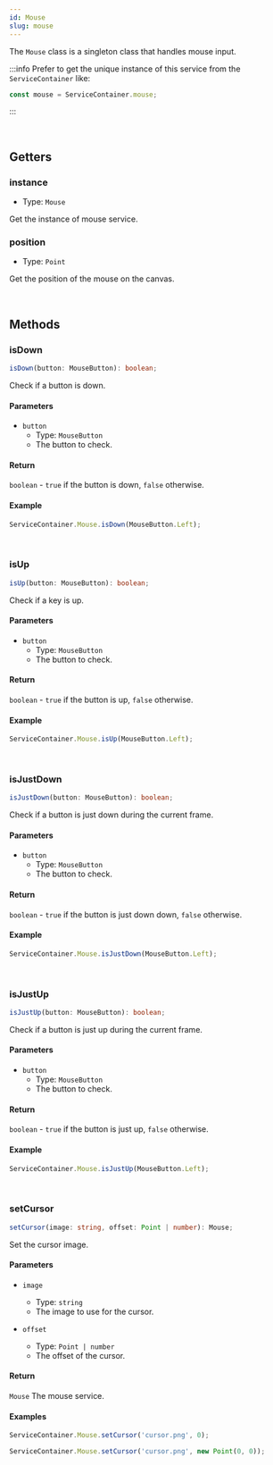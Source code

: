 ```yaml
---
id: Mouse
slug: mouse
---
```


The `Mouse` class is a singleton class that handles mouse input.

:::info
Prefer to get the unique instance of this service from the `ServiceContainer` like:

```ts
const mouse = ServiceContainer.mouse;
```
:::

<br/>

## Getters

### instance

- Type: `Mouse`

Get the instance of mouse service.

### position

- Type: `Point`

Get the position of the mouse on the canvas.

<br/>

## Methods

### isDown

```ts title="prototype"
isDown(button: MouseButton): boolean;
```

Check if a button is down.

#### Parameters

- `button`
  - Type: `MouseButton`
  - The button to check.

#### Return

`boolean` - `true` if the button is down, `false` otherwise.

#### Example

```ts
ServiceContainer.Mouse.isDown(MouseButton.Left);
```

<br/>

### isUp

```ts title="prototype"
isUp(button: MouseButton): boolean;
```

Check if a key is up.

#### Parameters

- `button`
  - Type: `MouseButton`
  - The button to check.

#### Return

`boolean` - `true` if the button is up, `false` otherwise.

#### Example

```ts
ServiceContainer.Mouse.isUp(MouseButton.Left);
```

<br/>

### isJustDown

```ts title="prototype"
isJustDown(button: MouseButton): boolean;
```

Check if a button is just down during the current frame.

#### Parameters

- `button`
  - Type: `MouseButton`
  - The button to check.

#### Return

`boolean` - `true` if the button is just down down, `false` otherwise.

#### Example

```ts
ServiceContainer.Mouse.isJustDown(MouseButton.Left);
```

<br/>

### isJustUp

```ts title="prototype"
isJustUp(button: MouseButton): boolean;
```

Check if a button is just up during the current frame.

#### Parameters

- `button`
  - Type: `MouseButton`
  - The button to check.

#### Return

`boolean` - `true` if the button is just up, `false` otherwise.

#### Example

```ts
ServiceContainer.Mouse.isJustUp(MouseButton.Left);
```

<br/>

### setCursor

```ts title="prototype"
setCursor(image: string, offset: Point | number): Mouse;
```

Set the cursor image.

#### Parameters

- `image`
  - Type: `string`
  - The image to use for the cursor.

- `offset`
  - Type: `Point | number`
  - The offset of the cursor.

#### Return

`Mouse` The mouse service.

#### Examples

```ts
ServiceContainer.Mouse.setCursor('cursor.png', 0);
```

```ts
ServiceContainer.Mouse.setCursor('cursor.png', new Point(0, 0));
```